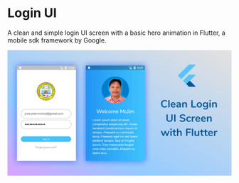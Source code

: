 # Login UI

A clean and simple login UI screen with a basic hero animation in Flutter, a mobile sdk framework by Google.

![Login UI Flutter](https://github.com/McJim69/flutter-login-sample/blob/master/thumbnail.jpg)